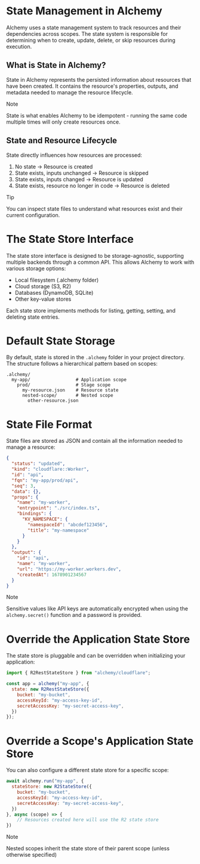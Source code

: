 # State Management in Alchemy

Alchemy uses a state management system to track resources and their dependencies across scopes. The state system is responsible for determining when to create, update, delete, or skip resources during execution.

## What is State in Alchemy?

State in Alchemy represents the persisted information about resources that have been created. It contains the resource's properties, outputs, and metadata needed to manage the resource lifecycle.

> [!NOTE]
> State is what enables Alchemy to be idempotent - running the same code multiple times will only create resources once.

## State and Resource Lifecycle

State directly influences how resources are processed:

1. No state → Resource is created
2. State exists, inputs unchanged → Resource is skipped
3. State exists, inputs changed → Resource is updated
4. State exists, resource no longer in code → Resource is deleted

> [!TIP]
> You can inspect state files to understand what resources exist and their current configuration.

# The State Store Interface

The state store interface is designed to be storage-agnostic, supporting multiple backends through a common API. This allows Alchemy to work with various storage options:

- Local filesystem (.alchemy folder)
- Cloud storage (S3, R2)
- Databases (DynamoDB, SQLite)
- Other key-value stores

Each state store implements methods for listing, getting, setting, and deleting state entries.

# Default State Storage

By default, state is stored in the `.alchemy` folder in your project directory. The structure follows a hierarchical pattern based on scopes:

```
.alchemy/
  my-app/                 # Application scope
    prod/                 # Stage scope
      my-resource.json    # Resource state
      nested-scope/       # Nested scope
        other-resource.json
```

# State File Format

State files are stored as JSON and contain all the information needed to manage a resource:

```json
{
  "status": "updated",
  "kind": "cloudflare::Worker",
  "id": "api",
  "fqn": "my-app/prod/api",
  "seq": 3,
  "data": {},
  "props": {
    "name": "my-worker",
    "entrypoint": "./src/index.ts",
    "bindings": {
      "KV_NAMESPACE": {
        "namespaceId": "abcdef123456",
        "title": "my-namespace"
      }
    }
  },
  "output": {
    "id": "api",
    "name": "my-worker",
    "url": "https://my-worker.workers.dev",
    "createdAt": 1678901234567
  }
}
```

> [!NOTE]
> Sensitive values like API keys are automatically encrypted when using the `alchemy.secret()` function and a password is provided.

# Override the Application State Store

The state store is pluggable and can be overridden when initializing your application:

```javascript
import { R2RestStateStore } from "alchemy/cloudflare";

const app = alchemy("my-app", {
  state: new R2RestStateStore({
    bucket: "my-bucket",
    accessKeyId: "my-access-key-id",
    secretAccessKey: "my-secret-access-key",
  })
});
```

# Override a Scope's Application State Store

You can also configure a different state store for a specific scope:

```javascript
await alchemy.run("my-app", {
  stateStore: new R2StateStore({
    bucket: "my-bucket",
    accessKeyId: "my-access-key-id",
    secretAccessKey: "my-secret-access-key",
  })
}, async (scope) => {
    // Resources created here will use the R2 state store
})
```

> [!NOTE]
> Nested scopes inherit the state store of their parent scope (unless otherwise specified)